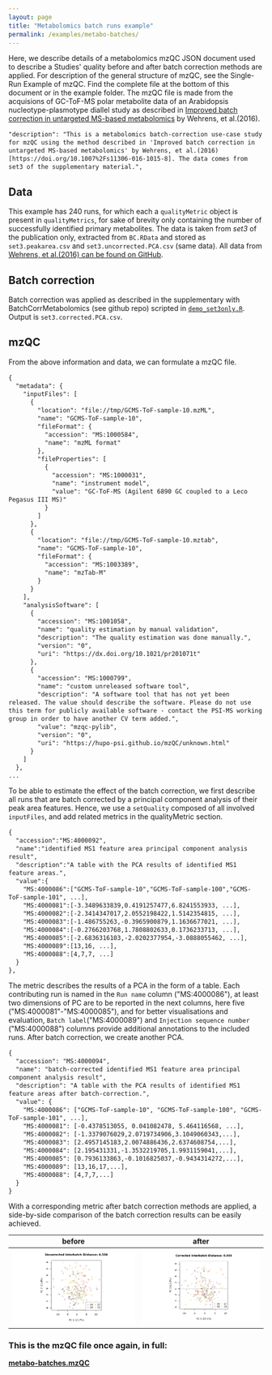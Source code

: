 ```yaml
---
layout: page
title: "Metabolomics batch runs example"
permalink: /examples/metabo-batches/
---
```


Here, we describe details of a metabolomics mzQC JSON document used to describe a Studies' quality before and after batch correction methods are applied. 
For description of the general structure of mzQC, see the Single-Run Example of mzQC.
Find the complete file at the bottom of this document or in the example folder.
The mzQC file is made from the acquisions of GC-ToF-MS polar metabolite data of an Arabidopsis nucleotype-plasmotype diallel study as described in [Improved batch correction in untargeted MS-based metabolomics](https://dx.doi.org/10.1007%2Fs11306-016-1015-8) by Wehrens, et al.(2016). 

```
"description": "This is a metabolomics batch-correction use-case study for mzQC using the method described in 'Improved batch correction in untargeted MS-based metabolomics' by Wehrens, et al.(2016) [https://doi.org/10.1007%2Fs11306-016-1015-8]. The data comes from set3 of the supplementary material.",
```
## Data
This example has 240 runs, for which each a `qualityMetric` object is present in `qualityMetrics`, for sake of brevity only containing the number of successfully identified primary metabolites.
The data is taken from *set3* of the publication only, extracted from `BC.RData` and stored as `set3.peakarea.csv` and `set3.uncorrected.PCA.csv` (same data).
All data from [Wehrens, et al.(2016) can be found on GitHub](https://github.com/rwehrens/BatchCorrMetabolomics).
## Batch correction
Batch correction was applied as described in the supplementary with BatchCorrMetabolomics (see github repo) scripted in [`demo_set3only.R`](demo_set3only.R). Output is `set3.corrected.PCA.csv`.
## mzQC
From the above information and data, we can formulate a mzQC file.
```
{
  "metadata": {
    "inputFiles": [
      {
        "location": "file://tmp/GCMS-ToF-sample-10.mzML",
        "name": "GCMS-ToF-sample-10",
        "fileFormat": {
          "accession": "MS:1000584",
          "name": "mzML format"
        },
        "fileProperties": [
          {
            "accession": "MS:1000031",
            "name": "instrument model",
            "value": "GC-ToF-MS (Agilent 6890 GC coupled to a Leco Pegasus III MS)"
          }
        ]
      },
      {
        "location": "file://tmp/GCMS-ToF-sample-10.mztab",
        "name": "GCMS-ToF-sample-10",
        "fileFormat": {
          "accession": "MS:1003389",
          "name": "mzTab-M"
        }
      }
    ],
    "analysisSoftware": [
      {
        "accession": "MS:1001058",
        "name": "quality estimation by manual validation",
        "description": "The quality estimation was done manually.",
        "version": "0",
        "uri": "https://dx.doi.org/10.1021/pr201071t"
      },
      {
        "accession": "MS:1000799",
        "name": "custom unreleased software tool",
        "description": "A software tool that has not yet been released. The value should describe the software. Please do not use this term for publicly available software - contact the PSI-MS working group in order to have another CV term added.",
        "value": "mzqc-pylib",
        "version": "0",
        "uri": "https://hupo-psi.github.io/mzQC/unknown.html"
      }
    ]
  },
...
```
To be able to estimate the effect of the batch correction, we first describe all runs that are batch corrected by a principal component analysis of their peak area features. Hence, we use a `setQuality` composed of all involved `inputFiles`, and add related metrics in the qualityMetric section.
```
{
  "accession":"MS:4000092",
  "name":"identified MS1 feature area principal component analysis result",
  "description":"A table with the PCA results of identified MS1 feature areas.",
  "value":{
    "MS:4000086":["GCMS-ToF-sample-10","GCMS-ToF-sample-100","GCMS-ToF-sample-101", ...],
    "MS:4000081":[-3.3489633839,0.4191257477,6.8241553933, ...],
    "MS:4000082":[-2.3414347017,2.0552198422,1.5142354815, ...],
    "MS:4000083":[-1.486755263,-0.3965900879,1.1636677021, ...],
    "MS:4000084":[-0.2766203768,1.7808802633,0.1736233713, ...],
    "MS:4000085":[-2.6836316103,-2.0202377954,-3.0888055462, ...],
    "MS:4000089":[13,16, ...],
    "MS:4000088":[4,7,7, ...]
  }
},
```
The metric describes the results of a PCA in the form of a table. Each contributing run is named in the `Run name` column ("MS:4000086"), at least two dimensions of PC are to be reported in the next columns, here five ("MS:4000081"-"MS:4000085"), and for better visualisations and evaluation, `Batch label`("MS:4000089") and `Injection sequence number` ("MS:4000088") columns provide additional annotations to the included runs.
After batch correction, we create another PCA.
```
{
  "accession": "MS:4000094",
  "name": "batch-corrected identified MS1 feature area principal component analysis result",
  "description": "A table with the PCA results of identified MS1 feature areas after batch-correction.",
  "value": {
    "MS:4000086": ["GCMS-ToF-sample-10", "GCMS-ToF-sample-100", "GCMS-ToF-sample-101", ...],
    "MS:4000081": [-0.4378513055, 0.041082478, 5.464116568, ...],
    "MS:4000082": [-1.3379076029,2.0719734906,3.1049060343,...],
    "MS:4000083": [2.4957145183,2.0074886436,2.6374608754,...],
    "MS:4000084": [2.195431331,-1.3532219705,1.9931159041,...],
    "MS:4000085": [0.7936133863,-0.1016825037,-0.9434314272,...],
    "MS:4000089": [13,16,17,...],
    "MS:4000088": [4,7,7,...]
  }
}
```
With a corresponding metric after batch correction methods are applied, a side-by-side comparison of the batch correction results can be easily achieved.

before | after
---    |   ---
![Metabo PCA before batch correction](../../pages/figures/MetaboPCAbefore.png) | ![Metabo PCA before after correction](../../pages/figures/MetaboPCAafter.png)


### This is the mzQC file once again, in full:
**[metabo-batches.mzQC](https://github.com/HUPO-PSI/mzQC/tree/main/specification_documents/examples/metabo-batches.mzQC)**
